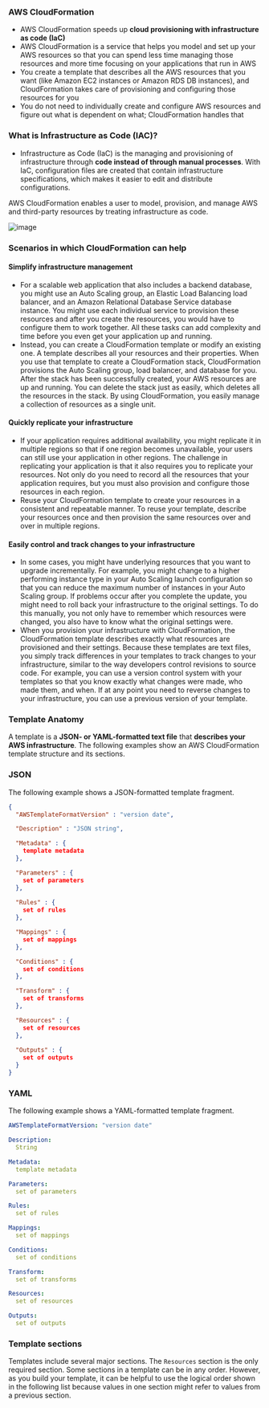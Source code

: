 ### AWS CloudFormation

* AWS CloudFormation speeds up **cloud provisioning with infrastructure as code (IaC)**
* AWS CloudFormation is a service that helps you model and set up your AWS resources so that you can spend less time managing those resources and more time focusing on your applications that run in AWS 
* You create a template that describes all the AWS resources that you want (like Amazon EC2 instances or Amazon RDS DB instances), and CloudFormation takes care of provisioning and configuring those resources for you
* You do not need to individually create and configure AWS resources and figure out what is dependent on what; CloudFormation handles that

### What is Infrastructure as Code (IAC)?

* Infrastructure as Code (IaC) is the managing and provisioning of infrastructure through **code instead of through manual processes**. With IaC, configuration files are created that contain infrastructure specifications, which makes it easier to edit and distribute configurations.

AWS CloudFormation enables a user to model, provision, and manage AWS and third-party resources by treating infrastructure as code.  

![image](https://user-images.githubusercontent.com/114364831/211565355-516b2ef4-55af-4ddf-a655-2d7fcf1f673b.png)

### Scenarios in which CloudFormation can help

#### Simplify infrastructure management

* For a scalable web application that also includes a backend database, you might use an Auto Scaling group, an Elastic Load Balancing load balancer, and an Amazon Relational Database Service database instance. You might use each individual service to provision these resources and after you create the resources, you would have to configure them to work together. All these tasks can add complexity and time before you even get your application up and running.
* Instead, you can create a CloudFormation template or modify an existing one. A template describes all your resources and their properties. When you use that template to create a CloudFormation stack, CloudFormation provisions the Auto Scaling group, load balancer, and database for you. After the stack has been successfully created, your AWS resources are up and running. You can delete the stack just as easily, which deletes all the resources in the stack. By using CloudFormation, you easily manage a collection of resources as a single unit.

#### Quickly replicate your infrastructure

* If your application requires additional availability, you might replicate it in multiple regions so that if one region becomes unavailable, your users can still use your application in other regions. The challenge in replicating your application is that it also requires you to replicate your resources. Not only do you need to record all the resources that your application requires, but you must also provision and configure those resources in each region.
* Reuse your CloudFormation template to create your resources in a consistent and repeatable manner. To reuse your template, describe your resources once and then provision the same resources over and over in multiple regions.

#### Easily control and track changes to your infrastructure
* In some cases, you might have underlying resources that you want to upgrade incrementally. For example, you might change to a higher performing instance type in your Auto Scaling launch configuration so that you can reduce the maximum number of instances in your Auto Scaling group. If problems occur after you complete the update, you might need to roll back your infrastructure to the original settings. To do this manually, you not only have to remember which resources were changed, you also have to know what the original settings were.
* When you provision your infrastructure with CloudFormation, the CloudFormation template describes exactly what resources are provisioned and their settings. Because these templates are text files, you simply track differences in your templates to track changes to your infrastructure, similar to the way developers control revisions to source code. For example, you can use a version control system with your templates so that you know exactly what changes were made, who made them, and when. If at any point you need to reverse changes to your infrastructure, you can use a previous version of your template.

### Template Anatomy

A template is a **JSON- or YAML-formatted text file** that **describes your AWS infrastructure**. The following examples show an AWS CloudFormation template structure and its sections.

### JSON

The following example shows a JSON-formatted template fragment.

```json
{
  "AWSTemplateFormatVersion" : "version date",

  "Description" : "JSON string",

  "Metadata" : {
    template metadata
  },

  "Parameters" : {
    set of parameters
  },
  
  "Rules" : {
    set of rules
  },

  "Mappings" : {
    set of mappings
  },

  "Conditions" : {
    set of conditions
  },

  "Transform" : {
    set of transforms
  },

  "Resources" : {
    set of resources
  },
  
  "Outputs" : {
    set of outputs
  }
}
```

### YAML

The following example shows a YAML-formatted template fragment.

```yaml
AWSTemplateFormatVersion: "version date"

Description:
  String

Metadata:
  template metadata

Parameters:
  set of parameters

Rules:
  set of rules

Mappings:
  set of mappings

Conditions:
  set of conditions

Transform:
  set of transforms

Resources:
  set of resources

Outputs:
  set of outputs
```

### Template sections

Templates include several major sections. The `Resources` section is the only required section. Some sections in a template can be in any order. However, as you build your template, it can be helpful to use the logical order shown in the following list because values in one section might refer to values from a previous section.
